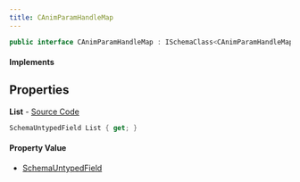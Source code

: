 ```yaml
---
title: CAnimParamHandleMap
---
```


```csharp
public interface CAnimParamHandleMap : ISchemaClass<CAnimParamHandleMap>, ISchemaField, ISchemaClass, INativeHandle
```

#### Implements

## Properties

**List** - [Source Code](https://github.com/swiftly-solution/swiftlys2/blob/main/managed/src/SwiftlyS2.Generated/Schemas/Interfaces/CAnimParamHandleMap.cs#L17)

```csharp
SchemaUntypedField List { get; }
```

#### Property Value

- [SchemaUntypedField](/docs/api/shared/schemas/schemauntypedfield)

